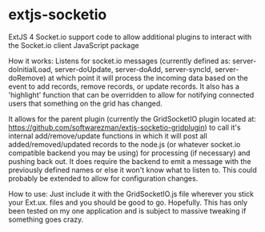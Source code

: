 extjs-socketio
==============

ExtJS 4 Socket.io support code to allow additional plugins to interact with the Socket.io client JavaScript package

How it works:
Listens for socket.io messages (currently defined as: server-doInitialLoad, server-doUpdate, server-doAdd, server-syncId, server-doRemove)
at which point it will process the incoming data based on the event to add records, remove records, or update records. It also has a 'highlight'
function that can be overridden to allow for notifying connected users that something on the grid has changed.

It allows for the parent plugin (currently the GridSocketIO plugin located at: https://github.com/softwarezman/extjs-socketio-gridplugin)
to call it's internal add/remove/update functions in which it will post all added/removed/updated records to the node.js (or whatever socket.io compatible
backend you may be using) for processing (if necessary) and pushing back out. It does require the backend to emit a message with the previously defined
names or else it won't know what to listen to. This could probably be extended to allow for configuration changes.

How to use: 
Just include it with the GridSocketIO.js file wherever you stick your Ext.ux. files and you should be good to go. Hopefully. This has only
been tested on my one application and is subject to massive tweaking if something goes crazy.